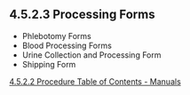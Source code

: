 ## 4.5.2.3 Processing Forms

* Phlebotomy Forms
* Blood Processing Forms
* Urine Collection and Processing Form
* Shipping Form


<div class="center">
<div class="btn-group">
  <a href=":pages_path:/manuals/blood-collection-processing/4-05-02-02-procedure.md" class="btn btn-default">
    <span class="glyphicon glyphicon-chevron-left"></span>
    4.5.2.2 Procedure
  </a>

  <a href=":pages_path:/manuals/manual-toc.md" class="btn btn-default">
    <span class="glyphicon glyphicon-chevron-up"></span>
    Table of Contents - Manuals
  </a>
</div>
</div>
